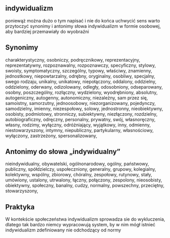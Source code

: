 ## indywidualizm
poniewąż można dużo o tym napisać i nie do końca uchwycić sens
warto przytoczyć synonimy i antonimy słowa indywidualizm w formie osobowej, aby 
bardziej przemawiały do wyobraźni



## Synonimy

charakterystyczny, 
osobniczy, 
podręcznikowy, 
reprezentacyjny, 
reprezentatywny, 
rozpoznawalny,
 rozpoznawczy,
  specyficzny,
   stylowy, 
   swoisty, 
   symptomatyczny, 
   szczególny,
    typowy, 
    właściwy,
     znamienny,
      jednostkowy, 
      niepowtarzalny, 
      odrębny,
       oryginalny, 
       osobliwy, 
       specjalny, 
       swego rodzaju, 
       unikalny,
        unikatowy, 
        niepołączony, 
        oddalony, 
        oddzielny, 
        oddzielony, oderwany, odizolowany,
         odległy, odosobniony,
          odseparowany, osobny, poszczególny, 
          rozłączny, wydzielony, wyodrębniony, absolutny, autogeniczny, autogenny, autonomiczny, niezależny, sam przez się, samoistny, samorzutny, jednoosobowy, niezorganizowany, pojedynczy, samodzielny, imienny, niezespołowy, solowy, jednostronny, nieobiektywny, osobisty, podmiotowy, stronniczy, subiektywny, niezłączony, rozdzielny, autobiograficzny, odręczny, personalny, prywatny, swój, własnoręczny, własny, rodzimy, wyłączny, odróżniający, wyjątkowy, inny, odmienny, niestowarzyszony, intymny, niepubliczny, partykularny, własnościowy, wyłączony, zastrzeżony, spersonalizowany, 
    

## Antonimy do słowa „indywidualny”

nieindywidualny,
obywatelski, 
ogólnonarodowy, 
ogólny, 
państwowy, 
publiczny, 
spółdzielczy, 
uspołeczniony, 
generalny, 
grupowy, 
kolegialny, 
kolektywny, 
wspólny, 
zbiorowy, 
chóralny, 
zespołowy, 
rutynowy, stały, umówiony, ustalony, utrwalony, łączny, połączony, zespolony, nieosobisty, obiektywny, społeczny, banalny, cudzy, normalny, powszechny, przeciętny, stowarzyszony, 


## Praktyka
W kontekście społeczeństwa indywidualizm sprowadza sie do wykluczenia,
dlatego tak bardzo niemcy wypracowują system, by w nim mógł istnieć indywidualizm zdefiniowany
nie odchodzący od normy



